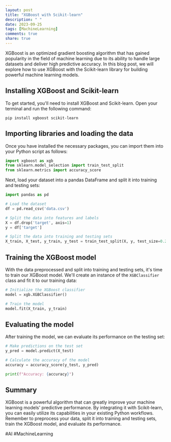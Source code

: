 ```yaml
---
layout: post
title: "XGBoost with Scikit-learn"
description: " "
date: 2023-09-25
tags: [MachineLearning]
comments: true
share: true
---
```


XGBoost is an optimized gradient boosting algorithm that has gained popularity in the field of machine learning due to its ability to handle large datasets and deliver high predictive accuracy. In this blog post, we will explore how to use XGBoost with the Scikit-learn library for building powerful machine learning models.

## Installing XGBoost and Scikit-learn

To get started, you'll need to install XGBoost and Scikit-learn. Open your terminal and run the following command:

```
pip install xgboost scikit-learn
```

## Importing libraries and loading the data

Once you have installed the necessary packages, you can import them into your Python script as follows:

```python
import xgboost as xgb
from sklearn.model_selection import train_test_split
from sklearn.metrics import accuracy_score
```

Next, load your dataset into a pandas DataFrame and split it into training and testing sets:

```python
import pandas as pd

# Load the dataset
df = pd.read_csv('data.csv')

# Split the data into features and labels
X = df.drop('target', axis=1)
y = df['target']

# Split the data into training and testing sets
X_train, X_test, y_train, y_test = train_test_split(X, y, test_size=0.2, random_state=42)
```

## Training the XGBoost model

With the data preprocessed and split into training and testing sets, it's time to train our XGBoost model. We'll create an instance of the `XGBClassifier` class and fit it to our training data:

```python
# Initialize the XGBoost classifier
model = xgb.XGBClassifier()

# Train the model
model.fit(X_train, y_train)
```

## Evaluating the model

After training the model, we can evaluate its performance on the testing set:

```python
# Make predictions on the test set
y_pred = model.predict(X_test)

# Calculate the accuracy of the model
accuracy = accuracy_score(y_test, y_pred)

print(f"Accuracy: {accuracy}")
```

## Summary

XGBoost is a powerful algorithm that can greatly improve your machine learning models' predictive performance. By integrating it with Scikit-learn, you can easily utilize its capabilities in your existing Python workflows. Remember to preprocess your data, split it into training and testing sets, train the XGBoost model, and evaluate its performance.

#AI #MachineLearning